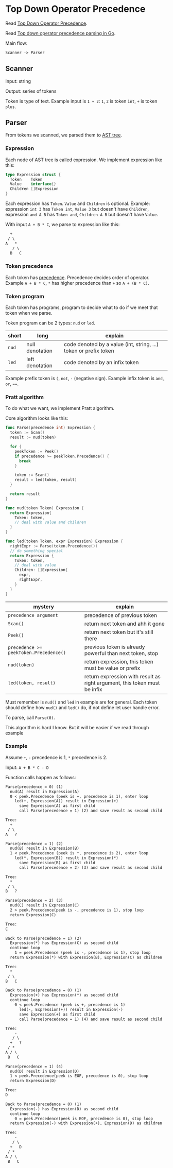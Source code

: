 # Top Down Operator Precedence

Read [Top Down Operator Precedence](https://tdop.github.io/).

Read [Top down operator precedence parsing in Go](http://www.cristiandima.com/top-down-operator-precedence-parsing-in-go/).

Main flow:

```txt
Scanner -> Parser
```

## Scanner

Input: string

Output: series of tokens

Token is type of text.
Example input is `1 + 2`: `1`, `2` is token `int`, `+` is token `plus`.

## Parser

From tokens we scanned, we parsed them to [AST tree](https://en.wikipedia.org/wiki/Abstract_syntax_tree).

### Expression

Each node of AST tree is called expression.
We implement expression like this:

```go
type Expression struct {
  Token    Token
  Value    interface{}
  Children []Expression
}
```

Each expression has `Token`. `Value` and `Children` is optional.
Example: expression `int 3` has `Token int`, `Value 3` but doesn't have `Children`,
expression `and A B` has `Token and`, `Children A B` but doesn't have `Value`.

With input `A + B * C`, we parse to expression like this:

```txt
  +
 / \
A   *
   / \
  B   C
```

### Token precedence

Each token has [precedence](https://en.wikipedia.org/wiki/Order_of_operations#Programming_languages).
Precedence decides order of operator.
Example `A + B * C`, `*` has higher precedence than `+` so `A + (B * C)`.

### Token program

Each token has programs, program to decide what to do if we meet that token when we parse.

Token program can be 2 types: `nud` or `led`.

| short | long            | explain                                                          |
| ----- | --------------- | ---------------------------------------------------------------- |
| `nud` | null denotation | code denoted by a value (int, string, ...) token or prefix token |
| `led` | left denotation | code denoted by an infix token                                   |

Example prefix token is `(`, `not`, `-` (negative sign).
Example infix token is `and`, `or`, `==`.

### Pratt algorithm

To do what we want, we implement Pratt algorithm.

Core algorithm looks like this:

```go
func Parse(precedence int) Expression {
  token := Scan()
  result := nud(token)

  for {
    peekToken := Peek()
    if precedence >= peekToken.Precedence() {
      break
    }

    token := Scan()
    result = led(token, result)
  }

  return result
}

func nud(token Token) Expression {
  return Expression{
    Token: token,
    // deal with value and children
  }
}

func led(token Token, expr Expression) Expression {
  rightExpr := Parse(token.Precedence())
  // do something special
  return Expression {
    Token: token,
    // deal with value
    Children: []Expression{
      expr,
      rightExpr,
    }
  }
}
```

| mystery                                | explain                                                                   |
| -------------------------------------- | ------------------------------------------------------------------------- |
| `precedence argument`                  | precedence of previous token                                              |
| `Scan()`                               | return next token and ahh it gone                                         |
| `Peek()`                               | return next token but it's still there                                    |
| `precedence >= peekToken.Precedence()` | previous token is already powerful than next token, stop                  |
| `nud(token)`                           | return expression, this token must be value or prefix                     |
| `led(token, result)`                   | return expression with result as right argument, this token must be infix |

Must remember is `nud()` and `led` in example are for general.
Each token should define how `nud()` and `led()` do, if not define let user handle error.

To parse, call `Parse(0)`.

This algorithm is hard I know. But it will be easier if we read through example

### Example

Assume `+`, `-` precedence is 1, `*` precedence is 2.

Input: `A + B * C - D`

Function calls happen as follows:

```txt
Parse(precedence = 0) (1)
  nud(A) result in Expression(A)
  0 < peek.Precedence (peek is +, precedence is 1), enter loop
    led(+, Expression(A)) result in Expression(+)
      save Expression(A) as first child
      call Parse(precedence = 1) (2) and save result as second child

Tree:
  +
 / \
A   ?

Parse(precedence = 1) (2)
  nud(B) result in Expression(B)
  1 < peek.Precedence (peek is *, precedence is 2), enter loop
    led(*, Expression(B)) result in Expression(*)
      save Expression(B) as first child
      call Parse(precedence = 2) (3) and save result as second child

Tree:
  *
 / \
B   ?

Parse(precedence = 2) (3)
  nud(C) result in Expression(C)
  2 > peek.Precedence(peek is -, precedence is 1), stop loop
  return Expression(C)

Tree:
C

Back to Parse(precedence = 1) (2)
  Expression(*) has Expression(C) as second child
  continue loop
    1 = peek.Precedence (peek is -, precedence is 1), stop loop
  return Expression(*) with Expression(B), Expression(C) as children

Tree:
  *
 / \
B   C

Back to Parse(precedence = 0) (1)
  Expression(+) has Expression(*) as second child
  continue loop
    0 < peek.Precedence (peek is +, precedence is 1)
      led(-, Expression(+)) result in Expression(-)
      save Expression(+) as first child
      call Parse(precedence = 1) (4) and save result as second child

Tree:
    -
   / \
  +   ?
 / *
A / \
 B   C

Parse(precedence = 1) (4)
  nud(D) result in Expression(D)
  1 < peek.Precedence(peek is EOF, precedence is 0), stop loop
  return Expression(D)

Tree:
D

Back to Parse(precedence = 0) (1)
  Expression(-) has Expression(D) as second child
  continue loop
    0 = peek.Precedence(peek is EOF, precedence is 0), stop loop
  return Expression(-) with Expression(+), Expression(D) as children

Tree:
    -
   / \
  +   D
 / *
A / \
 B   C
```
